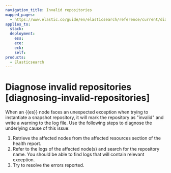 ```yaml
---
navigation_title: Invalid repositories
mapped_pages:
  - https://www.elastic.co/guide/en/elasticsearch/reference/current/diagnosing-invalid-repositories.html
applies_to:
  stack:
  deployment:
    ess:
    ece:
    eck:
    self:
products:
  - Elasticsearch
---
```


# Diagnose invalid repositories [diagnosing-invalid-repositories]

When an {{es}} node faces an unexpected exception when trying to instantiate a snapshot repository, it will mark the repository as "invalid" and write a warning to the log file. Use the following steps to diagnose the underlying cause of this issue:

1. Retrieve the affected nodes from the affected resources section of the health report.
2. Refer to the logs of the affected node(s) and search for the repository name. You should be able to find logs that will contain relevant exception.
3. Try to resolve the errors reported.


